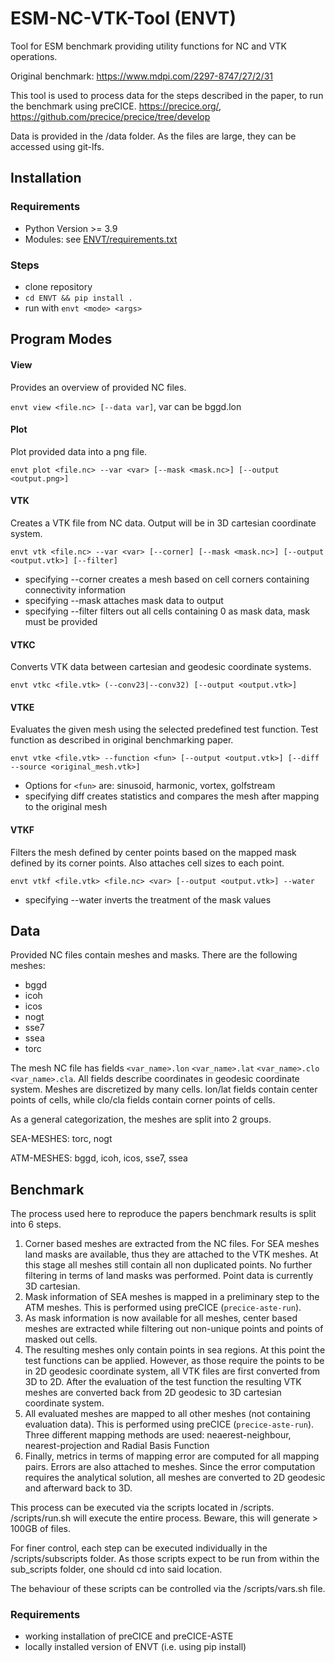 # ESM-NC-VTK-Tool (ENVT)
Tool for ESM benchmark providing utility functions for NC and VTK operations.

Original benchmark: https://www.mdpi.com/2297-8747/27/2/31

This tool is used to process data for the steps described in the paper, to run the benchmark using preCICE.
https://precice.org/, https://github.com/precice/precice/tree/develop

Data is provided in the /data folder. As the files are large, they can be accessed using git-lfs.

## Installation

### Requirements

* Python Version >= 3.9
* Modules: see  [ENVT/requirements.txt](./ENVT/requirements.txt)

### Steps

* clone repository
* `cd ENVT && pip install .`
* run with `envt <mode> <args>`

## Program Modes

#### View

Provides an overview of provided NC files.

`envt view <file.nc> [--data var]`, var can be bggd.lon

#### Plot

Plot provided data into a png file.

`envt plot <file.nc> --var <var> [--mask <mask.nc>] [--output <output.png>]`

#### VTK

Creates a VTK file from NC data. Output will be in 3D cartesian coordinate system.

`envt vtk <file.nc> --var <var> [--corner] [--mask <mask.nc>] [--output <output.vtk>] [--filter]`
* specifying --corner creates a mesh based on cell corners containing connectivity information
* specifying --mask attaches mask data to output
* specifying --filter filters out all cells containing 0 as mask data, mask must be provided

#### VTKC

Converts VTK data between cartesian and geodesic coordinate systems.

`envt vtkc <file.vtk> (--conv23|--conv32) [--output <output.vtk>]`

#### VTKE

Evaluates the given mesh using the selected predefined test function. Test function as described in original benchmarking paper.

`envt vtke <file.vtk> --function <fun> [--output <output.vtk>] [--diff --source <original_mesh.vtk>]`

* Options for `<fun>` are: sinusoid, harmonic, vortex, golfstream
* specifying diff creates statistics and compares the mesh after mapping to the original mesh

#### VTKF

Filters the mesh defined by center points based on the mapped mask defined by its corner points. Also attaches cell sizes to each point.

`envt vtkf <file.vtk> <file.nc> <var> [--output <output.vtk>] --water`

* specifying --water inverts the treatment of the mask values

## Data 

Provided NC files contain meshes and masks. There are the following meshes:
* bggd
* icoh
* icos
* nogt
* sse7
* ssea
* torc

The mesh NC file has fields `<var_name>.lon` `<var_name>.lat` `<var_name>.clo` `<var_name>.cla`.
All fields describe coordinates in geodesic coordinate system. Meshes are discretized by many cells.
lon/lat fields contain center points of cells, while clo/cla fields contain corner points of cells.

As a general categorization, the meshes are split into 2 groups. 

SEA-MESHES: torc, nogt

ATM-MESHES: bggd, icoh, icos, sse7, ssea

## Benchmark

The process used here to reproduce the papers benchmark results is split into 6 steps. 
1. Corner based meshes are extracted from the NC files. For SEA meshes land masks are available, thus they are attached to the VTK meshes. At this stage all meshes still contain all non duplicated points. No further filtering in terms of land masks was performed. Point data is currently 3D cartesian.
2. Mask information of SEA meshes is mapped in a preliminary step to the ATM meshes. This is performed using preCICE (`precice-aste-run`).
3. As mask information is now available for all meshes, center based meshes are extracted while filtering out non-unique points and points of masked out cells.
4. The resulting meshes only contain points in sea regions. At this point the test functions can be applied. However, as those require the points to be in 2D geodesic coordinate system, all VTK files are first converted from 3D to 2D. After the evaluation of the test function the resulting VTK meshes are converted back from 2D geodesic to 3D cartesian coordinate system.
5. All evaluated meshes are mapped to all other meshes (not containing evaluation data). This is performed using preCICE (`precice-aste-run`). Three different mapping methods are used: neaerest-neighbour, nearest-projection and Radial Basis Function
6. Finally, metrics in terms of mapping error are computed for all mapping pairs. Errors are also attached to meshes. Since the error computation requires the analytical solution, all meshes are converted to 2D geodesic and afterward back to 3D.

This process can be executed via the scripts located in /scripts. /scripts/run.sh will execute the entire process. Beware, this will generate > 100GB of files.

For finer control, each step can be executed individually in the /scripts/subscripts folder. As those scripts expect to be run from within the sub_scripts folder, one should cd into said location.

The behaviour of these scripts can be controlled via the /scripts/vars.sh file.

### Requirements

* working installation of preCICE and preCICE-ASTE
* locally installed version of ENVT (i.e. using pip install)